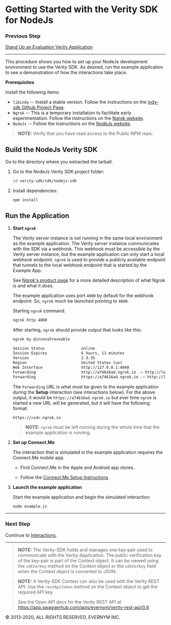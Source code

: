 # Getting Started with the Verity SDK for NodeJs

### Previous Step

[Stand Up an Evaluation Verity Application](../../../README.md)

---

This procedure shows you how to set up your NodeJs development environment to use the Verity SDK. As desired, 
run the example application to see a demonstration of how the interactions take place. 

**Prerequisites**

Install the following items:
* `libindy` -- Install a stable version. Follow the instructions on the 
[indy-sdk Github Project Page](https://github.com/hyperledger/indy-sdk#installing-the-sdk).
* `Ngrok` -- This is a temporary installation to facilitate early experimentation. 
Follow the instructions on the [Ngrok website](https://ngrok.com/download).
* `NodeJs` -- Follow the instructions on the [NodeJs website](https://nodejs.org/en/).

> **NOTE:** Verify that you have read access to the Public NPM repo.

## Build the NodeJs Verity SDK
Go to the directory where you extracted the tarball.

1. Go to the NodeJs Verity SDK project folder:
  
   ```sh
   cd verity-sdk/sdk/nodejs-sdk
   ```

2. Install dependencies:

   ```sh
   npm install
   ```
   
## Run the Application
1. **Start `ngrok`**

   The Verity server instance is not running in the same local environment as the example application. The Verity server instance communicates with the SDK via a webhook. This webhook must be accessible by the Verity server instance, but the example application can only start a local webhook endpoint. `ngrok` is used to provide a publicly available endpoint that tunnels to the local webhook endpoint that is started by the Example App. 
   
   See [Ngrok's product page](https://ngrok.com/product) for a more detailed description of what Ngrok is and what it does. 
   
   The example application uses port `4000` by default for the webhook endpoint. So, `ngrok` much be launched pointing to `4000`.
   
   Starting `ngrok` command. 
   ```sh
   ngrok http 4000
   ```
   
   After starting, `ngrok` should provide output that looks like this:
   ```sh
   ngrok by @inconshreveable
                                                                             
   Session Status                online
   Session Expires               6 hours, 11 minutes
   Version                       2.3.35
   Region                        United States (us)
   Web Interface                 http://127.0.0.1:4040
   Forwarding                    http://a74616ad.ngrok.io -> http://localhost:9003
   Forwarding                    https://a74616ad.ngrok.io -> http://localhost:9003 
   ```
   
   The `Forwarding` URL is what must be given to the example application during the **Setup** interaction (see interactions below). For the above output, it would be `https://a74616ad.ngrok.io` but ever time `ngrok` is started a new URL will be generated, but it will have the following format:
   
   `https://<id>.ngrok.io`
   
   > **NOTE:** `ngrok` must be left running during the whole time that the example application is running.

<a id="connectme"></a>

2. **Set up Connect.Me**

   The interaction that is simulated in the example application requires the Connect.Me mobile app. 

   * Find Connect.Me in the Apple and Android app stores. 

   * Follow the [Connect.Me Setup Instructions](../ConnectMe.md)
   
3. **Launch the example application**
   
   Start the example application and begin the simulated interaction:
   
   ```sh
   node example.js
   ``` 

---
### Next Step

Continue to [Interactions](../Interactions.md).

---
> **NOTE:** The Verity-SDK holds and manages one key-pair used to communicate with the Verity-Application. The public verification key of the key-pair is part of the Context object. It can be viewed using the `sdkVerKey` method on the Context object or the `sdkVerKey` field when the Context object is converted to JSON.

> **NOTE:** A Verity-SDK Context can also be used with the Verity REST API. Use the `restApiToken` method on the Context object to get the required API key. 

>See the Open API docs for the Verity REST API at https://app.swaggerhub.com/apis/evernym/verity-rest-api/0.6 


 
© 2013-2020, ALL RIGHTS RESERVED, EVERNYM INC.